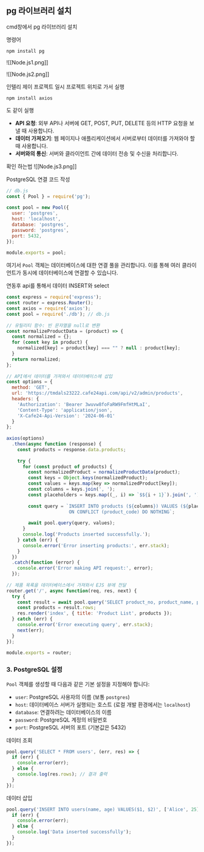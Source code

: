 
## pg 라이브러리 설치

cmd창에서 pg 라이브러리 설치

명령어
```
npm install pg
```

![[Node.js1.png]]

![[Node.js2.png]]

인텔리 제이 프로젝트 일시 프로젝트 위치로 가서 실행

```
npm install axios

```
도 같이 실행
- **API 요청**: 외부 API나 서버에 GET, POST, PUT, DELETE 등의 HTTP 요청을 보낼 때 사용합니다.
- **데이터 가져오기**: 웹 페이지나 애플리케이션에서 서버로부터 데이터를 가져와야 할 때 사용합니다.
- **서버와의 통신**: 서버와 클라이언트 간에 데이터 전송 및 수신을 처리합니다.

확인 하는법
![[Node.js3.png]]


PostgreSQL 연결 코드 작성


```js
// db.js  
const { Pool } = require('pg');  
  
const pool = new Pool({  
  user: 'postgres',  
  host: 'localhost',  
  database: 'postgres',  
  password: 'postgres',  
  port: 5432,  
});  
  
module.exports = pool;

```


여기서 `Pool` 객체는 데이터베이스에 대한 연결 풀을 관리합니다. 이를 통해 여러 클라이언트가 동시에 데이터베이스에 연결할 수 있습니다.

연동후 api를 통해서 데이터 INSERT와 select 
```js
const express = require('express');  
const router = express.Router();  
const axios = require('axios');  
const pool = require('./db'); // db.js  
  
// 유틸리티 함수: 빈 문자열을 null로 변환  
const normalizeProductData = (product) => {  
  const normalized = {};  
  for (const key in product) {  
    normalized[key] = product[key] === "" ? null : product[key];  
  }  
  return normalized;  
};  
  
// API에서 데이터를 가져와서 데이터베이스에 삽입  
const options = {  
  method: 'GET',  
  url: 'https://tmdals23222.cafe24api.com/api/v2/admin/products',  
  headers: {  
    'Authorization': 'Bearer 3wuvw8foFaRW9FmfHtMLaI',  
    'Content-Type': 'application/json',  
    'X-Cafe24-Api-Version': '2024-06-01'  
  }  
};  
  
axios(options)  
  .then(async function (response) {  
    const products = response.data.products;  
  
    try {  
      for (const product of products) {  
        const normalizedProduct = normalizeProductData(product);  
        const keys = Object.keys(normalizedProduct);  
        const values = keys.map(key => normalizedProduct[key]);  
        const columns = keys.join(', ');  
        const placeholders = keys.map((_, i) => `$${i + 1}`).join(', ');  
  
        const query = `INSERT INTO products (${columns}) VALUES (${placeholders})  
                       ON CONFLICT (product_code) DO NOTHING`;  
  
        await pool.query(query, values);  
      }  
      console.log('Products inserted successfully.');  
    } catch (err) {  
      console.error('Error inserting products:', err.stack);  
    }  
  })  
  .catch(function (error) {  
    console.error('Error making API request:', error);  
  });  
  
// 제품 목록을 데이터베이스에서 가져와서 EJS 뷰에 전달  
router.get('/', async function(req, res, next) {  
  try {  
    const result = await pool.query('SELECT product_no, product_name, price FROM products');  
    const products = result.rows;  
    res.render('index', { title: 'Product List', products });  
  } catch (err) {  
    console.error('Error executing query', err.stack);  
    next(err);  
  }  
});  
  
module.exports = router;
```

### 3. **PostgreSQL 설정**

`Pool` 객체를 생성할 때 다음과 같은 기본 설정을 지정해야 합니다:

- `user`: PostgreSQL 사용자의 이름 (보통 `postgres`)
- `host`: 데이터베이스 서버가 실행되는 호스트 (로컬 개발 환경에서는 `localhost`)
- `database`: 연결하려는 데이터베이스의 이름
- `password`: PostgreSQL 계정의 비밀번호
- `port`: PostgreSQL 서버의 포트 (기본값은 5432)


데이터 조회
```js
pool.query('SELECT * FROM users', (err, res) => {
  if (err) {
    console.error(err);
  } else {
    console.log(res.rows); // 결과 출력
  }
});

```

데이터 삽입
```js
pool.query('INSERT INTO users(name, age) VALUES($1, $2)', ['Alice', 25], (err, res) => {
  if (err) {
    console.error(err);
  } else {
    console.log('Data inserted successfully');
  }
});

```


